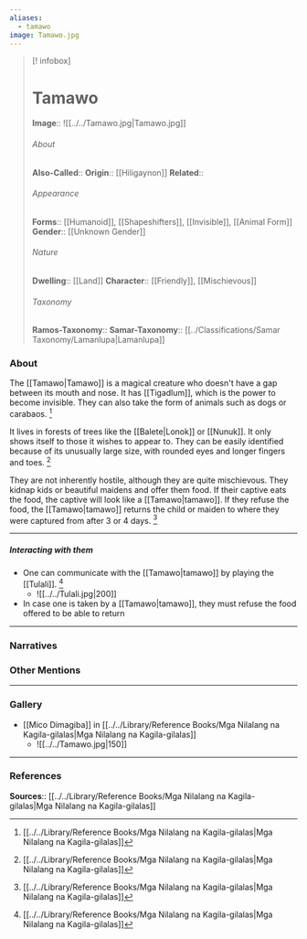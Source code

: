 ```yaml
---
aliases:
  - tamawo
image: Tamawo.jpg
---
```

> [! infobox]
> # Tamawo
> **Image**:: ![[../../Tamawo.jpg|Tamawo.jpg]]
> ###### About
> **Also-Called**:: 
> **Origin**:: [[Hiligaynon]]
> **Related**:: 
> ###### Appearance
> **Forms**::  [[Humanoid]], [[Shapeshifters]], [[Invisible]], [[Animal Form]]
> **Gender**:: [[Unknown Gender]]
> ###### Nature
> **Dwelling**:: [[Land]]
> **Character**:: [[Friendly]], [[Mischievous]]
> ⠀
> ###### Taxonomy
> **Ramos-Taxonomy**:: 
> **Samar-Taxonomy**:: [[../Classifications/Samar Taxonomy/Lamanlupa|Lamanlupa]]

### About 
The [[Tamawo|Tamawo]] is a magical creature who doesn't have a gap between its mouth and nose. It has [[Tigadlum]], which is the power to become invisible. They can also take the form of animals such as dogs or carabaos. [^1]

It lives in forests of trees like the [[Balete|Lonok]] or [[Nunuk]]. It only shows itself to those it wishes to appear to. They can be easily identified because of its unusually large size, with rounded eyes and longer fingers and toes.  [^1]

They are not inherently hostile, although they are quite mischievous. They kidnap kids or beautiful maidens and offer them food. If their captive eats the food, the captive will look like a [[Tamawo|tamawo]]. If they refuse the food, the [[Tamawo|tamawo]] returns the child or maiden to where they were captured from after 3 or 4 days. [^1]

---
##### Interacting with them
- One can communicate with the [[Tamawo|tamawo]] by playing the [[Tulali]]. [^1] 
	- ![[../../Tulali.jpg|200]]
- In case one is taken by a [[Tamawo|tamawo]], they must refuse the food offered to be able to return


---
### Narratives


### Other Mentions


---
### Gallery
- [[Mico Dimagiba]] in [[../../Library/Reference Books/Mga Nilalang na Kagila-gilalas|Mga Nilalang na Kagila-gilalas]]
	- ![[../../Tamawo.jpg|150]]


---
### References
**Sources**:: [[../../Library/Reference Books/Mga Nilalang na Kagila-gilalas|Mga Nilalang na Kagila-gilalas]]

[^1]: [[../../Library/Reference Books/Mga Nilalang na Kagila-gilalas|Mga Nilalang na Kagila-gilalas]]